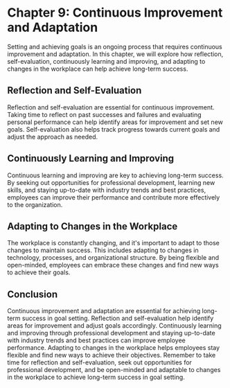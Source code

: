 Chapter 9: Continuous Improvement and Adaptation
================================================

Setting and achieving goals is an ongoing process that requires continuous improvement and adaptation. In this chapter, we will explore how reflection, self-evaluation, continuously learning and improving, and adapting to changes in the workplace can help achieve long-term success.

Reflection and Self-Evaluation
------------------------------

Reflection and self-evaluation are essential for continuous improvement. Taking time to reflect on past successes and failures and evaluating personal performance can help identify areas for improvement and set new goals. Self-evaluation also helps track progress towards current goals and adjust the approach as needed.

Continuously Learning and Improving
-----------------------------------

Continuous learning and improving are key to achieving long-term success. By seeking out opportunities for professional development, learning new skills, and staying up-to-date with industry trends and best practices, employees can improve their performance and contribute more effectively to the organization.

Adapting to Changes in the Workplace
------------------------------------

The workplace is constantly changing, and it's important to adapt to those changes to maintain success. This includes adapting to changes in technology, processes, and organizational structure. By being flexible and open-minded, employees can embrace these changes and find new ways to achieve their goals.

Conclusion
----------

Continuous improvement and adaptation are essential for achieving long-term success in goal setting. Reflection and self-evaluation help identify areas for improvement and adjust goals accordingly. Continuously learning and improving through professional development and staying up-to-date with industry trends and best practices can improve employee performance. Adapting to changes in the workplace helps employees stay flexible and find new ways to achieve their objectives. Remember to take time for reflection and self-evaluation, seek out opportunities for professional development, and be open-minded and adaptable to changes in the workplace to achieve long-term success in goal setting.
